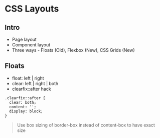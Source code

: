 # CSS Layouts

## Intro

- Page layout
- Component layout
- Three ways - Floats (Old), Flexbox (New), CSS Grids (New)

## Floats

- float: left | right
- clear: left | right | both
- clearfix::after hack

```
.clearfix::after {
  clear: both;
  content: '';
  display: block;
}
```

> Use box sizing of border-box instead of content-box to have exact size
